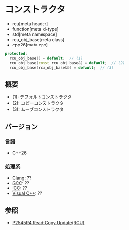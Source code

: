 # コンストラクタ
* rcu[meta header]
* function[meta id-type]
* std[meta namespace]
* rcu_obj_base[meta class]
* cpp26[meta cpp]

```cpp
protected:
  rcu_obj_base() = default;  // (1)
  rcu_obj_base(const rcu_obj_base&) = default;  // (2)
  rcu_obj_base(rcu_obj_base&&) = default;  // (3)
```

## 概要
- (1): デフォルトコンストラクタ
- (2): コピーコンストラクタ
- (3): ムーブコンストラクタ


## バージョン
### 言語
- C++26

### 処理系
- [Clang](/implementation.md#clang): ??
- [GCC](/implementation.md#gcc): ??
- [ICC](/implementation.md#icc): ??
- [Visual C++](/implementation.md#visual_cpp): ??


## 参照
- [P2545R4 Read-Copy Update(RCU)](https://open-std.org/jtc1/sc22/wg21/docs/papers/2023/p2545r4.pdf)
